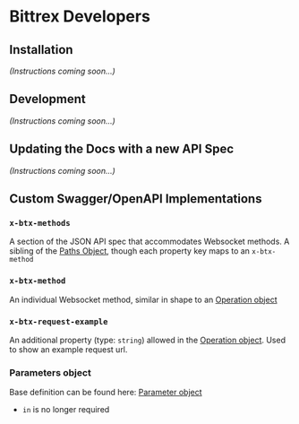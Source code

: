 # Bittrex Developers

## Installation
_(Instructions coming soon...)_

## Development
_(Instructions coming soon...)_

## Updating the Docs with a new API Spec
_(Instructions coming soon...)_

## Custom Swagger/OpenAPI Implementations
### `x-btx-methods`
A section of the JSON API spec that accommodates Websocket methods. A sibling of the [Paths Object](https://swagger.io/specification/v2/#pathsObject), though each property key maps to 
an `x-btx-method`

### `x-btx-method`
An individual Websocket method, similar in shape to an [Operation object](https://swagger.io/specification/v2/#operationObject)

### `x-btx-request-example`
An additional property (type: `string`) allowed in the [Operation object](https://swagger.io/specification/v2/#operationObject). Used to show an example request url.

### Parameters object
Base definition can be found here: [Parameter object](https://swagger.io/specification/v2/#parameterObject)
- `in` is no longer required